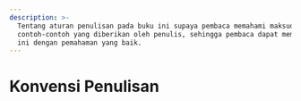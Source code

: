 ```yaml
---
description: >-
  Tentang aturan penulisan pada buku ini supaya pembaca memahami maksud dari
  contoh-contoh yang diberikan oleh penulis, sehingga pembaca dapat membaca buku
  ini dengan pemahaman yang baik.
---
```


# Konvensi Penulisan

